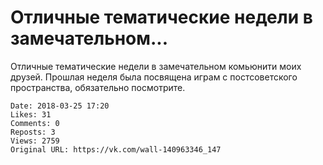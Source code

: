 # Отличные тематические недели в замечательном...

Отличные тематические недели в замечательном комьюнити моих друзей. Прошлая неделя была посвящена играм с постсоветского пространства, обязательно посмотрите.

    Date: 2018-03-25 17:20
    Likes: 31
    Comments: 0
    Reposts: 3
    Views: 2759
    Original URL: https://vk.com/wall-140963346_147

